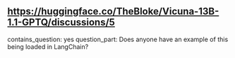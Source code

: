 ## https://huggingface.co/TheBloke/Vicuna-13B-1.1-GPTQ/discussions/5

contains_question: yes
question_part: Does anyone have an example of this being loaded in LangChain?